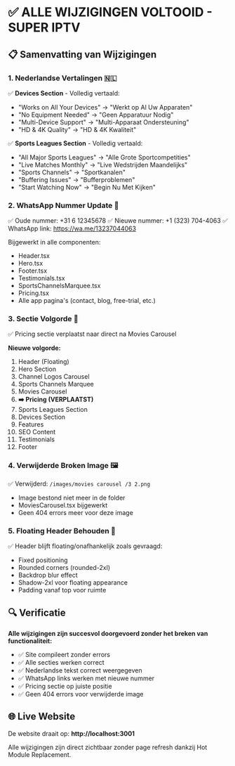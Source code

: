# ✅ ALLE WIJZIGINGEN VOLTOOID - SUPER IPTV

## 📋 Samenvatting van Wijzigingen

### 1. **Nederlandse Vertalingen** 🇳🇱
✅ **Devices Section** - Volledig vertaald:
- "Works on All Your Devices" → "Werkt op Al Uw Apparaten"
- "No Equipment Needed" → "Geen Apparatuur Nodig"
- "Multi-Device Support" → "Multi-Apparaat Ondersteuning"
- "HD & 4K Quality" → "HD & 4K Kwaliteit"

✅ **Sports Leagues Section** - Volledig vertaald:
- "All Major Sports Leagues" → "Alle Grote Sportcompetities"
- "Live Matches Monthly" → "Live Wedstrijden Maandelijks"
- "Sports Channels" → "Sportkanalen"
- "Buffering Issues" → "Bufferproblemen"
- "Start Watching Now" → "Begin Nu Met Kijken"

### 2. **WhatsApp Nummer Update** 📱
✅ Oude nummer: +31 6 12345678
✅ Nieuwe nummer: +1 (323) 704-4063
✅ WhatsApp link: https://wa.me/13237044063

Bijgewerkt in alle componenten:
- Header.tsx
- Hero.tsx
- Footer.tsx
- Testimonials.tsx
- SportsChannelsMarquee.tsx
- Pricing.tsx
- Alle app pagina's (contact, blog, free-trial, etc.)

### 3. **Sectie Volgorde** 📑
✅ Pricing sectie verplaatst naar direct na Movies Carousel

**Nieuwe volgorde:**
1. Header (Floating)
2. Hero Section
3. Channel Logos Carousel
4. Sports Channels Marquee
5. Movies Carousel
6. **➡️ Pricing (VERPLAATST)**
7. Sports Leagues Section
8. Devices Section
9. Features
10. SEO Content
11. Testimonials
12. Footer

### 4. **Verwijderde Broken Image** 🖼️
✅ Verwijderd: `/images/movies carousel /3 2.png`
- Image bestond niet meer in de folder
- MoviesCarousel.tsx bijgewerkt
- Geen 404 errors meer voor deze image

### 5. **Floating Header Behouden** 🎨
✅ Header blijft floating/onafhankelijk zoals gevraagd:
- Fixed positioning
- Rounded corners (rounded-2xl)
- Backdrop blur effect
- Shadow-2xl voor floating appearance
- Padding vanaf top voor ruimte

## 🔍 Verificatie

**Alle wijzigingen zijn succesvol doorgevoerd zonder het breken van functionaliteit:**
- ✅ Site compileert zonder errors
- ✅ Alle secties werken correct
- ✅ Nederlandse tekst correct weergegeven
- ✅ WhatsApp links werken met nieuwe nummer
- ✅ Pricing sectie op juiste positie
- ✅ Geen 404 errors voor verwijderde image

## 🌐 Live Website

De website draait op: **http://localhost:3001**

Alle wijzigingen zijn direct zichtbaar zonder page refresh dankzij Hot Module Replacement.